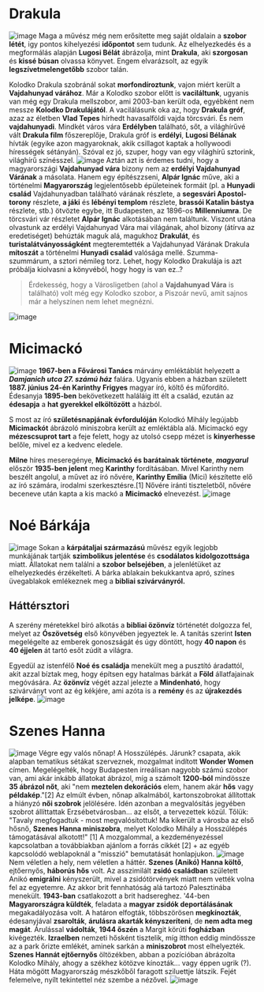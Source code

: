 # Drakula 
![image](Drakula1.jpg)
Maga a művész még nem erősítette meg saját oldalain a **szobor létét**, igy pontos kihelyezési **időpontot** sem tudunk. 
Az elhelyezkedés és a megformálás alapján **Lugosi Bélát** ábrázolja, mint **Drakula**, aki **szorgosan** és **kissé búsan** olvassa könyvet.
Engem elvarázsolt, az egyik **legszívetmelengetőbb** szobor talán.

Kolodko Drakula szobránál sokat **morfondíroztunk**, vajon miért került a **Vajdahunyad várához**. Már a Kolodko szobor előtt is **vaciláltunk**, ugyanis van még egy Drakula mellszobor, ami 2003-ban került oda, egyébként nem messze **Kolodko Drakulájától**. A vacilálásunk oka az, hogy **Drakula gróf**, azaz az életben **Vlad Tepes** hírhedt havasalföldi vajda törcsvári. És nem **vajdahunyadi**. Mindkét város vára **Erdélyben** található, sőt, a világhírűvé vált **Drakula film** főszereplője, Drakula gróf is **erdélyi**, **Lugosi Bélának** hívták (egyike azon magyaroknak, akik csillagot kaptak a hollywoodi hírességek sétányán). Szóval ez jó, szuper, hogy van egy világhírű sztorink, világhírű színésszel.
![image](Drakula2.jpg)
Aztán azt is érdemes tudni, hogy a magyarországi **Vajdahunyad vára** bizony nem az **erdélyi Vajdahunyad Várának** a másolata. Hanem egy építészzseni, **Alpár Ignác** műve, aki a történelmi **Magyarország** legjelentősebb épületeinek formáit (pl. a **Hunyadi család** Vajdahunyadban található várának részlete, a **segesvári Apostol-torony** részlete, **a jáki** és **lébényi templom** részlete, **brassói Katalin bástya** részlete, stb.) ötvözte egybe, itt Budapesten, az 1896-os **Millenniumra**. De törcsvári vár részletet **Alpár Ignác** alkotásában nem találtunk. Viszont utána olvastunk az erdélyi Vajdahunyad Vára mai világának, ahol bizony (átírva az eredetiséget) behúzták maguk alá, magukhoz **Drakulát**, és **turistalátványosságként** megteremtették a Vajdahunyad Várának Drakula **mítoszát** a történelmi **Hunyadi család** valósága mellé. Szumma-szummárum, a sztori némileg torz. Lehet, hogy Kolodko Drakulája is azt próbálja kiolvasni a könyvéból, hogy hogy is van ez..?

>Érdekesség, hogy a Városligetben (ahol a **Vajdahunyad Vára** is található) volt még egy Kolodko szobor, a Piszoár nevű, amit sajnos már a helyszínen nem lehet megnézni.

![image](Drakula3.jpg)


# Micimackó
![image](mici2.jpg)
**1967-ben a Fővárosi Tanács** márvány emléktáblát helyezett a ***Damjanich utca 27. számú ház*** falára.
Ugyanis ebben a házban született **1887. június 24-én Karinthy Frigyes** magyar író, költő és műfordító.
Édesanyja **1895-ben** bekövetkezett haláláig itt élt a család, ezután az **édesapja** a **hat gyerekkel elköltözött** a házból.

S most az író **születésnapjának évfordulóján** Kolodkó Mihály legújabb **Micimackót** ábrázoló miniszobra került az emléktábla alá. Micimackó egy **mézescsuprot tart** a feje felett, hogy az utolsó csepp mézet is **kinyerhesse** belőle, mivel ez a kedvenc eledele.

**Milne** híres meseregénye, **Micimackó és barátainak története**, ***magyarul*** először **1935-ben jelent** meg **Karinthy** fordításában.
Mivel Karinthy nem beszélt angolul, a művet az író nővére, **Karinthy Emília** (Mici) készítette elő az író számára, irodalmi szerkesztésre.[1]
Nővére iránti tiszteletből, nővére beceneve után kapta a kis mackó a **Micimackó** elnevezést.
![image](mici1.jpg)

# Noé Bárkája
![image](Hajó2.jpg)
Sokan a **kárpátaljai származású** művész egyik legjobb munkájának tartják **szimbolikus jelentése** és **csodálatos kidolgozottsága** miatt. Állatokat nem találni a **szobor belsejében**, a jelenlétüket az elhelyezkedés érzékelteti. A bárka ablakain bekukkantva apró, színes üvegablakok emlékeznek meg a **bibliai szivárványról.**

## Háttérsztori
A szerény méretekkel bíró alkotás a **bibliai özönvíz** történetét dolgozza fel, melyet az **Ószövetség** első könyvében jegyeztek le. A tanítás szerint **Isten** megelégelte az emberek gonoszságát és úgy döntött, hogy **40 napon** és **40 éjjelen** át tartó esőt zúdít a világra.

Egyedül az istenfélő **Noé és családja** menekült meg a pusztító áradattól, akit azzal bíztak meg, hogy építsen egy hatalmas bárkát a **Föld** állatfajainak megóvására. Az **özönvíz** végét azzal jelezte a **Mindenható**, hogy szivárványt vont az ég kékjére, ami azóta is a **remény** és az **újrakezdés jelképe**.
![image](Hajó1.jpg)

# Szenes Hanna
![image](Anna3.jpg)
Végre egy valós nőnap! A Hosszúlépés. Járunk? csapata, akik alapban tematikus sétákat szerveznek, mozgalmat indított **Wonder Women** címen. Megelégelték, hogy Budapesten irreálisan nagyobb számú szobor van, ami akár inkább állatokat ábrázol, míg a számolt **1200-ból** mindössze **35 ábrázol nőt**, aki "nem **meztelen dekorációs** elem, hanem akár **hős** vagy **példakép**."[2] Az elmúlt évben, nőnap alkalmából, kartonszobrokat állítottak a hiányzó **női szobrok** jelölésére. Idén azonban a megvalósítás jegyében szobrot állíttattak Erzsébetvárosban... az elsőt, a tervezettek közül. Tőlük:
"Tavaly megfogadtuk - most megvalósítottuk!
Ma kikerült a városba az első hősnő, **Szenes Hanna miniszobra**, melyet Kolodko Mihály a Hosszúlépés támogatásával alkotott!" [1]
A mozgalommal, a kezdeményezéssel kapcsolatban a továbbiakban ajánlom a forrás cikkét [2] + az egyéb kapcsolódó weblapoknál a "misszió" bemutatását honlapjukon.
![image](Anna1.jpg)
Nem véletlen a hely, nem véletlen a háttér.
**Szenes (Anikó) Hanna költő**, ejtőernyős, **háborús hős** volt.
Az asszimilált **zsidó családban** született Anikó **emigrálni** kényszerült, mivel a zsidótörvények miatt nem vették volna fel az egyetemre. Az akkor brit fennhatóság alá tartozó Palesztinába menekült. **1943-ban** csatlakozott a brit hadsereghez. '44-ben **Magyarországra küldték**, feladata a **magyar zsidók deportálásának** megakadályozása volt. A határon elfogták, többszörösen **megkínozták**, édesanyjával **zsarolták**, **árulásra akarták kényszeríteni**, de **nem adta meg magát**. Árulással **vádolták**, **1944 őszén** a Margit körúti **fogházban** kivégezték. **Izraelben** nemzeti hősként tisztelik, míg itthon eddig mindössze az a park őrizte emlékét, aminek sarkán a **miniszobrot** most elhelyezték.
**Szenes Hannát ejtőernyős** öltözékben, abban a pozícióban ábrázolta Kolodko Mihály, ahogy a székhez kötözve kínozták... vagy éppen ugrik (?). Háta mögött Magyarország mészkőből faragott sziluettje látszik. Fejét felemelve, nyílt tekintettel néz szembe a nézővel.
![image](Anna2.jpg)
